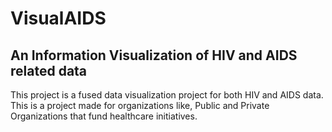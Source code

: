 # VisualAIDS
## An Information Visualization of HIV and AIDS related data
This project is a fused data visualization project for both HIV and AIDS data. This is a project made for organizations like, Public and Private Organizations that fund healthcare initiatives.
